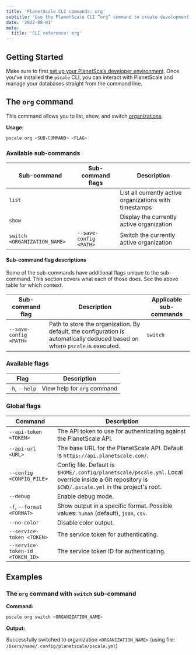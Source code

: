 ```yaml
---
title: 'PlanetScale CLI commands: org'
subtitle: 'Use the PlanetScale CLI “org” command to create development branches, open deploy requests, and make non-blocking schema changes from your terminal.'
date: '2022-08-01'
meta:
  title: 'CLI reference: org'
---
```


## Getting Started

Make sure to first [set up your PlanetScale developer environment](/docs/concepts/planetscale-environment-setup). Once you've installed the `pscale` CLI, you can interact with PlanetScale and manage your databases straight from the command line.

## The `org` command

This command allows you to list, show, and switch [organizations](/docs/concepts/access-control#organization-member).

**Usage:**

```bash
pscale org <SUB-COMMAND> <FLAG>
```

### Available sub-commands

| **Sub-command**              | **Sub-command flags**  | **Description**                                         |
| ---------------------------- | ---------------------- | ------------------------------------------------------- |
| `list`                       |                        | List all currently active organizations with timestamps |
| `show`                       |                        | Display the currently active organization               |
| `switch <ORGANIZATION_NAME>` | `--save-config <PATH>` | Switch the currently active organization                |

#### Sub-command flag descriptions

Some of the sub-commands have additional flags unique to the sub-command. This section covers what each of those does. See the above table for which context.

| **Sub-command flag**   | **Description**                                                                                                             | **Applicable sub-commands** |
| ---------------------- | --------------------------------------------------------------------------------------------------------------------------- | --------------------------- |
| `--save-config <PATH>` | Path to store the organization. By default, the configuration is automatically deduced based on where `pscale` is executed. | `switch`                    |

### Available flags

| **Flag**       | **Description**             |
| -------------- | --------------------------- |
| `-h`, `--help` | View help for `org` command |

### Global flags

| **Command**                     | **Description**                                                                                                                                     |
| ------------------------------- | --------------------------------------------------------------------------------------------------------------------------------------------------- |
| `--api-token <TOKEN>`           | The API token to use for authenticating against the PlanetScale API.                                                                                |
| `--api-url <URL>`               | The base URL for the PlanetScale API. Default is `https://api.planetscale.com/`.                                                                    |
| `--config <CONFIG_FILE>`        | Config file. Default is `$HOME/.config/planetscale/pscale.yml`. Local override inside a Git repository is `$CWD/.pscale.yml` in the project's root. |
| `--debug`                       | Enable debug mode.                                                                                                                                  |
| `-f`, `--format <FORMAT>`       | Show output in a specific format. Possible values: `human` (default), `json`, `csv`.                                                                |
| `--no-color`                    | Disable color output.                                                                                                                               |
| `--service-token <TOKEN>`       | The service token for authenticating.                                                                                                               |
| `--service-token-id <TOKEN_ID>` | The service token ID for authenticating.                                                                                                            |

## Examples

### The `org` command with `switch` sub-command

**Command:**

```bash
pscale org switch <ORGANIZATION_NAME>
```

**Output:**

Successfully switched to organization `<ORGANIZATION_NAME>` (using file: `/Users/name/.config/planetscale/pscale.yml`)
